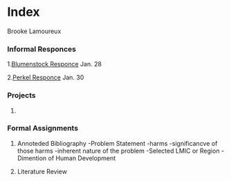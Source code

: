 # Index

Brooke Lamoureux

### Informal Responces

1.[Blumenstock Responce](https://bmlamoureux.github.io/workshop/blumenstock) Jan. 28 

2.[Perkel Responce](https://github.com/bmlamoureux/workshop/blob/master/perkel.md) Jan. 30

### Projects

1. 

### Formal Assignments 

1. Annoteded Bibliography
-Problem Statement
  -harms
  -significancve of those harms
  -inherent nature of the problem
-Selected LMIC or Region
-Dimention of Human Development

2. Literature Review
